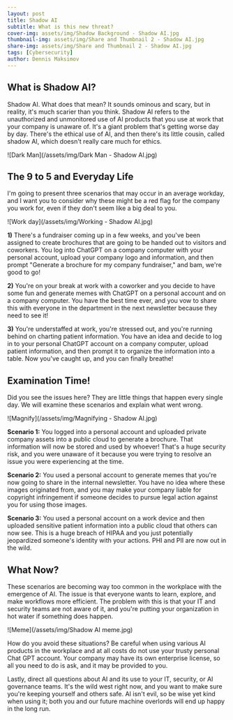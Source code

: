 ```yaml
---
layout: post
title: Shadow AI
subtitle: What is this new threat?
cover-img: assets/img/Shadow Background - Shadow AI.jpg
thumbnail-img: assets/img/Share and Thumbnail 2 - Shadow AI.jpg
share-img: assets/img/Share and Thumbnail 2 - Shadow AI.jpg
tags: [Cybersecurity]
author: Dennis Maksimov
---
```


## What is Shadow AI?

Shadow AI. What does that mean? It sounds ominous and scary, but in reality, it's much scarier than you think. Shadow AI refers to the unauthorized and unmonitored use of AI products that you use at work that your company is unaware of. It's a giant problem that's getting worse day by day. There's the ethical use of AI, and then there's its little cousin, called shadow AI, which doesn't really care much for ethics.

![Dark Man](/assets/img/Dark Man - Shadow AI.jpg)

## The 9 to 5 and Everyday Life

I'm going to present three scenarios that may occur in an average workday, and I want you to consider why these might be a red flag for the company you work for, even if they don't seem like a big deal to you.

![Work day](/assets/img/Working - Shadow AI.jpg)

**1)** There's a fundraiser coming up in a few weeks, and you've been assigned to create brochures that are going to be handed out to visitors and coworkers. You log into ChatGPT on a company computer with your personal account, upload your company logo and information, and then prompt "Generate a brochure for my company fundraiser," and bam, we're good to go!

**2)** You're on your break at work with a coworker and you decide to have some fun and generate memes with ChatGPT on a personal account and on a company computer. You have the best time ever, and you vow to share this with everyone in the department in the next newsletter because they need to see it!

**3)** You're understaffed at work, you're stressed out, and you're running behind on charting patient information. You have an idea and decide to log in to your personal ChatGPT account on a company computer, upload patient information, and then prompt it to organize the information into a table. Now you've caught up, and you can finally breathe!

## Examination Time!

Did you see the issues here? They are little things that happen every single day. We will examine these scenarios and explain what went wrong.

![Magnify](/assets/img/Magnifying - Shadow AI.jpg)

**Scenario 1:** You logged into a personal account and uploaded private company assets into a public cloud to generate a brochure. That information will now be stored and used by whoever! That's a huge security risk, and you were unaware of it because you were trying to resolve an issue you were experiencing at the time.

**Scenario 2:** You used a personal account to generate memes that you're now going to share in the internal newsletter. You have no idea where these images originated from, and you may make your company liable for copyright infringement if someone decides to pursue legal action against you for using those images.

**Scenario 3:** You used a personal account on a work device and then uploaded sensitive patient information into a public cloud that others can now see. This is a huge breach of HIPAA and you just potentially jeopardized someone's identity with your actions. PHI and PII are now out in the wild.

## What Now?

These scenarios are becoming way too common in the workplace with the emergence of AI. The issue is that everyone wants to learn, explore, and make workflows more efficient. The problem with this is that your IT and security teams are not aware of it, and you're putting your organization in hot water if something does happen.

![Meme](/assets/img/Shadow AI meme.jpg)

How do you avoid these situations? Be careful when using various AI products in the workplace and at all costs do not use your trusty personal Chat GPT account. Your company may have its own enterprise license, so all you need to do is ask, and it may be provided to you.

Lastly, direct all questions about AI and its use to your IT, security, or AI governance teams. It's the wild west right now, and you want to make sure you're keeping yourself and others safe. AI isn't evil, so be wise yet kind when using it; both you and our future machine overlords will end up happy in the long run.
